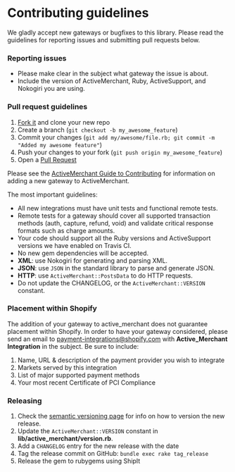 # Contributing guidelines

We gladly accept new gateways or bugfixes to this library. Please read the guidelines for reporting issues and submitting pull requests below.

### Reporting issues

- Please make clear in the subject what gateway the issue is about.
- Include the version of ActiveMerchant, Ruby, ActiveSupport, and Nokogiri you are using.

### Pull request guidelines

1. [Fork it](http://github.com/activemerchant/active_merchant/fork) and clone your new repo
2. Create a branch (`git checkout -b my_awesome_feature`)
3. Commit your changes (`git add my/awesome/file.rb; git commit -m "Added my awesome feature"`)
4. Push your changes to your fork (`git push origin my_awesome_feature`)
5. Open a [Pull Request](https://github.com/activemerchant/active_merchant/pulls)

Please see the [ActiveMerchant Guide to Contributing](https://github.com/activemerchant/active_merchant/wiki/contributing) for information on adding a new gateway to ActiveMerchant.

The most important guidelines:

- All new integrations must have unit tests and functional remote tests.
- Remote tests for a gateway should cover all supported transaction methods (auth, capture, refund, void) and validate critical response formats such as charge amounts.
- Your code should support all the Ruby versions and ActiveSupport versions we have enabled on Travis CI.
- No new gem dependencies will be accepted.
- **XML**: use Nokogiri for generating and parsing XML.
- **JSON**: use `JSON` in the standard library to parse and generate JSON.
- **HTTP**: use `ActiveMerchant::PostsData` to do HTTP requests.
- Do not update the CHANGELOG, or the `ActiveMerchant::VERSION` constant.

### Placement within Shopify

The addition of your gateway to active_merchant does not guarantee placement within Shopify. In order to have your gateway considered, please send an email to payment-integrations@shopify.com with **Active_Merchant Integration** in the subject. Be sure to include:

1. Name, URL & description of the payment provider you wish to integrate
2. Markets served by this integration
3. List of major supported payment methods
4. Your most recent Certificate of PCI Compliance

### Releasing

1. Check the [semantic versioning page](http://semver.org) for info on how to version the new release.
2. Update the  `ActiveMerchant::VERSION` constant in **lib/active_merchant/version.rb**.
3. Add a `CHANGELOG` entry for the new release with the date
4. Tag the release commit on GitHub: `bundle exec rake tag_release`
5. Release the gem to rubygems using ShipIt
